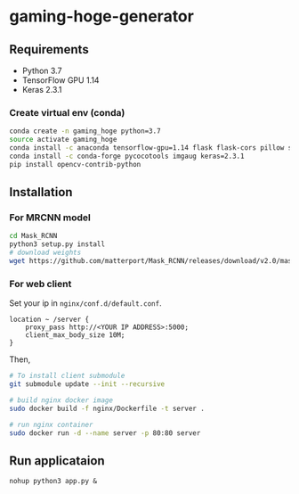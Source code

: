# gaming-hoge-generator

## Requirements
- Python 3.7
- TensorFlow GPU 1.14
- Keras 2.3.1

### Create virtual env (conda)

```bash
conda create -n gaming_hoge python=3.7
source activate gaming_hoge
conda install -c anaconda tensorflow-gpu=1.14 flask flask-cors pillow scikit-image
conda install -c conda-forge pycocotools imgaug keras=2.3.1
pip install opencv-contrib-python
```

## Installation

### For MRCNN model

```bash
cd Mask_RCNN
python3 setup.py install
# download weights
wget https://github.com/matterport/Mask_RCNN/releases/download/v2.0/mask_rcnn_coco.h5
```

### For web client
Set your ip in `nginx/conf.d/default.conf`.

```
location ~ /server {
    proxy_pass http://<YOUR IP ADDRESS>:5000;
    client_max_body_size 10M;
}
```

Then,

```bash
# To install client submodule
git submodule update --init --recursive

# build nginx docker image
sudo docker build -f nginx/Dockerfile -t server .

# run nginx container
sudo docker run -d --name server -p 80:80 server
```

## Run applicataion
```
nohup python3 app.py &
```

